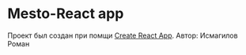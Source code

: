 # Mesto-React app
Проект был создан при помщи [Create React App](https://github.com/facebook/create-react-app).
Автор: Исмагилов Роман
